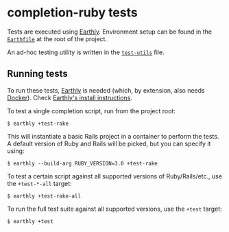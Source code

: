# completion-ruby tests

Tests are executed using [Earthly]. Environment setup can be found in the
[`Earthfile`](../Earthfile) at the root of the project.

An ad-hoc testing utility is written in the [`test-utils`](./test-utils) file.

## Running tests

To run these tests, [Earthly] is needed (which, by extension, also needs [Docker]).
Check [Earthly's install instructions][earthly-install].

To test a single completion script, run from the project root:

    $ earthly +test-rake

This will instantiate a basic Rails project in a container to perform the tests.
A default version of Ruby and Rails will be picked, but you can specify it using:

    $ earthly --build-arg RUBY_VERSION=3.0 +test-rake

To test a certain script against all supported versions of Ruby/Rails/etc.,
use the `+test-*-all` target:

    $ earthly +test-rake-all

To run the full test suite against all supported versions, use the `+test` target:

    $ earthly +test


[Docker]: https://docs.docker.com/install/
[Earthly]: https://earthly.dev
[earthly-install]: https://earthly.dev/get-earthly
